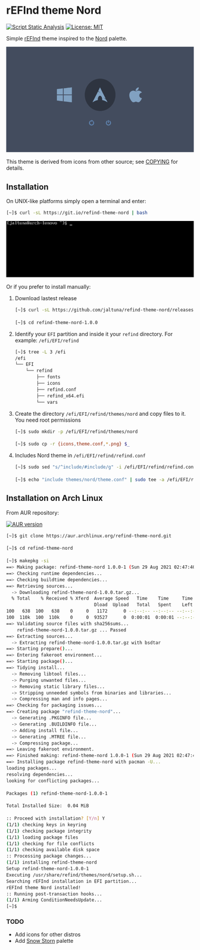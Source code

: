 # rEFInd theme Nord
[![Script Static Analysis](https://github.com/jaltuna/refind-theme-nord/actions/workflows/test.yml/badge.svg)](https://github.com/jaltuna/refind-theme-nord/actions/workflows/test.yml)
[![License: MIT](https://img.shields.io/badge/License-MIT-informational.svg)](https://opensource.org/licenses/MIT)

Simple [rEFInd](http://www.rodsbooks.com/refind/) theme inspired to the [Nord](https://www.nordtheme.com/) palette.

<img src="samples/boot_nolabel.png">

This theme is derived from icons from other source; see [COPYING](https://github.com/jaltuna/refind-theme-nord/blob/main/COPYING) for details.
 
## Installation

On UNIX-like platforms simply open a terminal and enter:

```bash
[~]$ curl -sL https://git.io/refind-theme-nord | bash
```

<img src="samples/install.gif">

Or if you prefer to install manually:

1. Download lastest release
   ```bash
   [~]$ curl -sL https://github.com/jaltuna/refind-theme-nord/releases/download/1.0.0/refind-theme-nord-1.0.0.tar.gz | tar xvz

   [~]$ cd refind-theme-nord-1.0.0
   ```

2. Identify your `EFI` partition and inside it your `refind` directory. For example: `/efi/EFI/refind`
   ```bash
   [~]$ tree -L 3 /efi
   /efi
   └── EFI
       └── refind
           ├── fonts             
           ├── icons        
           ├── refind.conf
           ├── refind_x64.efi        
           └── vars
   ```
  
3. Create the directory `/efi/EFI/refind/themes/nord` and copy files to it. You need root permissions
   ```bash
   [~]$ sudo mkdir -p /efi/EFI/refind/themes/nord

   [~]$ sudo cp -r {icons,theme.conf,*.png} $_      
   ```

4. Includes Nord theme in `/efi/EFI/refind/refind.conf`
   ```bash
   [~]$ sudo sed "s/^include/#include/g" -i /efi/EFI/refind/refind.conf
  
   [~]$ echo "include themes/nord/theme.conf" | sudo tee -a /efi/EFI/refind/refind.conf
   ```

## Installation on Arch Linux

From AUR repository:<br>

[![AUR version](https://img.shields.io/aur/version/refind-theme-nord?label=AUR)](https://aur.archlinux.org/packages/refind-theme-nord/)
```bash
[~]$ git clone https://aur.archlinux.org/refind-theme-nord.git

[~]$ cd refind-theme-nord

[~]$ makepkg -si
==> Making package: refind-theme-nord 1.0.0-1 (Sun 29 Aug 2021 02:47:40 AM -05)
==> Checking runtime dependencies...
==> Checking buildtime dependencies...
==> Retrieving sources...
  -> Downloading refind-theme-nord-1.0.0.tar.gz...
  % Total    % Received % Xferd  Average Speed   Time    Time     Time  Current
                                 Dload  Upload   Total   Spent    Left  Speed
100   638  100   638    0     0   1172      0 --:--:-- --:--:-- --:--:--  1174
100  110k  100  110k    0     0  93527      0  0:00:01  0:00:01 --:--:--  369k
==> Validating source files with sha256sums...
    refind-theme-nord-1.0.0.tar.gz ... Passed
==> Extracting sources...
  -> Extracting refind-theme-nord-1.0.0.tar.gz with bsdtar
==> Starting prepare()...
==> Entering fakeroot environment...
==> Starting package()...
==> Tidying install...
  -> Removing libtool files...
  -> Purging unwanted files...
  -> Removing static library files...
  -> Stripping unneeded symbols from binaries and libraries...
  -> Compressing man and info pages...
==> Checking for packaging issues...
==> Creating package "refind-theme-nord"...
  -> Generating .PKGINFO file...
  -> Generating .BUILDINFO file...
  -> Adding install file...
  -> Generating .MTREE file...
  -> Compressing package...
==> Leaving fakeroot environment.
==> Finished making: refind-theme-nord 1.0.0-1 (Sun 29 Aug 2021 02:47:44 AM -05)
==> Installing package refind-theme-nord with pacman -U...
loading packages...
resolving dependencies...
looking for conflicting packages...

Packages (1) refind-theme-nord-1.0.0-1

Total Installed Size:  0.04 MiB

:: Proceed with installation? [Y/n] Y
(1/1) checking keys in keyring                                                        [#################################################] 100%
(1/1) checking package integrity                                                      [#################################################] 100%
(1/1) loading package files                                                           [#################################################] 100%
(1/1) checking for file conflicts                                                     [#################################################] 100%
(1/1) checking available disk space                                                   [#################################################] 100%
:: Processing package changes...
(1/1) installing refind-theme-nord                                                    [#################################################] 100%
Setup refind-theme-nord-1.0.0-1
Executing /usr/share/refind/themes/nord/setup.sh...
Searching rEFInd installation in EFI partition...
rEFInd theme Nord installed!
:: Running post-transaction hooks...
(1/1) Arming ConditionNeedsUpdate...
[~]$
```

### TODO

* Add icons for other distros
* Add [Snow Storn](https://www.nordtheme.com/docs/colors-and-palettes) palette
